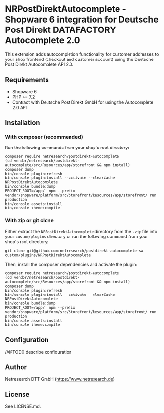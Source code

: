 # NRPostDirektAutocomplete - Shopware 6 integration for Deutsche Post Direkt DATAFACTORY Autocomplete 2.0

This extension adds autocompletion functionality for customer addresses to your shop frontend
(checkout and customer account) using the Deutsche Post Direkt Autocomplete API 2.0.

## Requirements

* Shopware 6
* PHP >= 7.2
* Contract with Deutsche Post Direkt GmbH for using the Autocomplete 2.0 API

## Installation

### With composer (recommended)

Run the following commands from your shop's root directory:

```shell script
composer require netresearch/postdirekt-autocomplete
(cd vendor/netresearch/postdirekt-autocomplete/src/Resources/app/storefront && npm install)
composer dump
bin/console plugin:refresh
bin/console plugin:install --activate --clearCache NRPostDirektAutocomplete
bin/console bundle:dump
PROJECT_ROOT=/app/  npm --prefix vendor/shopware/platform/src/Storefront/Resources/app/storefront/ run production
bin/console assets:install
bin/console theme:compile
```

### With zip or git clone

Either extract the `NRPostDirektAutocomplete` directory from the `.zip` file into your `custom/plugins` directory
or run the following command from your shop's root directory:

```shell script
git clone git@github.com:netresearch/postdirekt-autocomplete-sw custom/plugins/NRPostDirektAutocomplete
```

Then, install the composer dependencies and activate the plugin:

```shell script
composer require netresearch/postdirekt-autocomplete
(cd vendor/netresearch/postdirekt-autocomplete/src/Resources/app/storefront && npm install)
composer dump
bin/console plugin:refresh
bin/console plugin:install --activate --clearCache NRPostDirektAutocomplete
bin/console bundle:dump
PROJECT_ROOT=/app/  npm --prefix vendor/shopware/platform/src/Storefront/Resources/app/storefront/ run production
bin/console assets:install
bin/console theme:compile
```

## Configuration

//@TODO describe configuration

## Author

Netresearch DTT GmbH (https://www.netresearch.de)

## License

See LICENSE.md.
